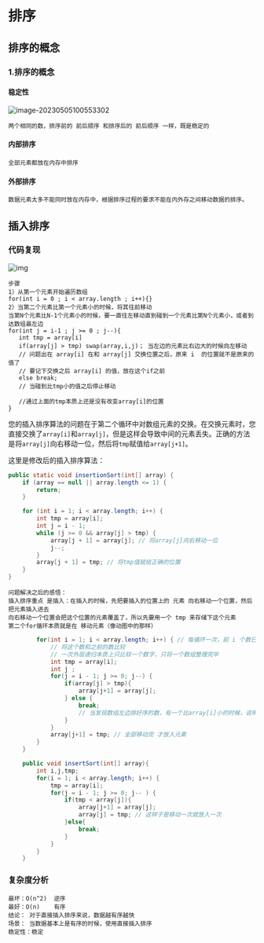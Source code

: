 # 排序

## 排序的概念

### 1.排序的概念

#### 稳定性

![image-20230505100553302](C:\Users\方锐\AppData\Roaming\Typora\typora-user-images\image-20230505100553302.png)

```
两个相同的数，排序前的 前后顺序 和排序后的 前后顺序 一样，既是稳定的
```

#### 内部排序

```
全部元素都放在内存中排序
```

#### 外部排序

```
数据元素太多不能同时放在内存中，根据排序过程的要求不能在内外存之间移动数据的排序。
```

## 插入排序

### 代码复现

![img](https://img-blog.csdnimg.cn/20190920114119428.gif)

```
步骤
1）从第一个元素开始遍历数组
for(int i = 0 ; i < array.length ; i++){}
2）当第二个元素比第一个元素小的时候，将其往前移动
当第N个元素比N-1个元素小的时候，要一直往左移动直到碰到一个元素比第N个元素小，或者到达数组最左边
for(int j = i-1 ; j >= 0 ; j--){
   int tmp = array[i]
   if(array[j] > tmp) swap(array,i,j)； 当左边的元素比右边大的时候向左移动
   // 问题出在 array[i] 在和 array[j] 交换位置之后，原来 i  的位置就不是原来的值了
   // 要记下交换之后 array[i] 的值，放在这个if之前
   else break;
   // 当碰到比tmp小的值之后停止移动
   
   //通过上面的tmp本质上还是没有改变array[i]的位置
}
```

您的插入排序算法的问题在于第二个循环中对数组元素的交换。在交换元素时，您直接交换了`array[i]`和`array[j]`，但是这样会导致中间的元素丢失。正确的方法是将`array[j]`向右移动一位，然后将`tmp`赋值给`array[j+1]`。

这里是修改后的插入排序算法：

```java
public static void insertionSort(int[] array) {
    if (array == null || array.length <= 1) {
        return;
    }

    for (int i = 1; i < array.length; i++) {
        int tmp = array[i];
        int j = i - 1;
        while (j >= 0 && array[j] > tmp) {
            array[j + 1] = array[j]; // 将array[j]向右移动一位
            j--;
        }
        array[j + 1] = tmp; // 将tmp值赋给正确的位置
    }
}
```

 

```
问题解决之后的感悟：
插入排序重点 是插入：在插入的时候，先把要插入的位置上的 元素 向右移动一个位置，然后把元素插入进去
向右移动一个位置会把这个位置的元素覆盖了，所以先要用一个 tmp 来存储下这个元素
第二个for循环本质就是在 移动元素（像动图中的那样）
```

```java
        for(int i = 1; i < array.length; i++) { // 每循环一次，前 i 个数已经拍好序
            // 将这个数和之前的数比较
            // 一次外层递归本质上只比较一个数字，只将一个数组整理完毕
            int tmp = array[i];
            int j ;
            for(j = i - 1; j >= 0; j--) {
                if(array[j] > tmp){
                    array[j+1] = array[j];
                } else {
                    break;
                    // 当发现数组左边排好序的数，有一个比array[i]小的时候，说明前 i 个数已经排好了
                }
            }
            array[j+1] = tmp; // 全部移动完 才放入元素
        }
    }

    public void insertSort(int[] array){
        int i,j,tmp;
        for(i = 1; i < array.length; i++) {
            tmp = array[i];
            for(j = i - 1; j >= 0; j-- ) {
                if(tmp < array[j]){
                    array[j+1] = array[j];
                    array[j] = tmp; // 这样子是移动一次就放入一次
                }else{
                    break;
                }
            }
        }
    }
```

### 复杂度分析

```
最坏：O(n^2)  逆序
最好：O(n)    有序
结论： 对于直接插入排序来说，数据越有序越快
场景： 当数据基本上是有序的时候，使用直接插入排序
稳定性：稳定
```

